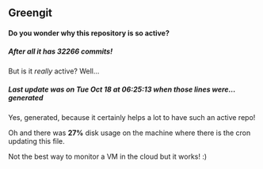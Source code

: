 ## Greengit

#### Do you wonder why this repository is so active?

##### After all it has 32266 commits!

But is it *really* active? Well...

##### Last update was on Tue Oct 18 at 06:25:13 when those lines were... generated

Yes, generated, because it certainly helps a lot to have such an active repo!

Oh and there was **27%** disk usage on the machine
where there is the cron updating this file.

Not the best way to monitor a VM in the cloud but it works! :)

